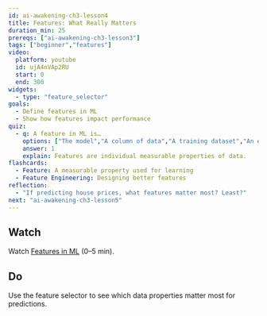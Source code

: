 ```yaml
---
id: ai-awakening-ch3-lesson4
title: Features: What Really Matters
duration_min: 25
prereqs: ["ai-awakening-ch3-lesson3"]
tags: ["beginner","features"]
video:
  platform: youtube
  id: ujA4nVAp2RU
  start: 0
  end: 300
widgets:
  - type: "feature_selector"
goals:
  - Define features in ML
  - Show how features impact performance
quiz:
  - q: A feature in ML is…
    options: ["The model","A column of data","A training dataset","An error metric"]
    answer: 1
    explain: Features are individual measurable properties of data.
flashcards:
  - Feature: A measurable property used for learning
  - Feature Engineering: Designing better features
reflection:
  - "If predicting house prices, what features matter most? Least?"
next: "ai-awakening-ch3-lesson5"
---
```


## Watch
Watch [Features in ML](https://www.youtube.com/watch?v=ujA4nVAp2RU) (0–5 min).

## Do
Use the feature selector to see which data properties matter most for predictions.
